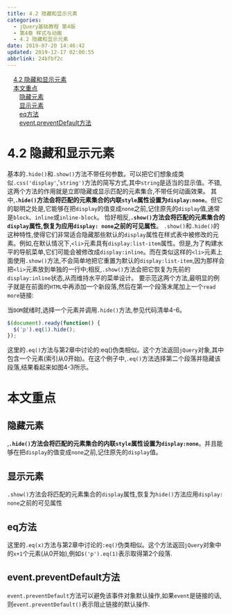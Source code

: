 ```yaml
---
title: 4.2 隐藏和显示元素
categories: 
  - jQuery基础教程 第4版
  - 第4章 样式与动画
  - 4.2 隐藏和显示元素
date: 2019-07-20 14:46:42
updated: 2019-12-17 02:00:55
abbrlink: 24bfbf2c
---
```

<div id='my_toc'><a href="/ReadingNotes/24bfbf2c/#4-2-隐藏和显示元素" class="header_1">4.2 隐藏和显示元素</a>&nbsp;<br><a href="/ReadingNotes/24bfbf2c/#本文重点" class="header_1">本文重点</a>&nbsp;<br><a href="/ReadingNotes/24bfbf2c/#隐藏元素" class="header_2">隐藏元素</a>&nbsp;<br><a href="/ReadingNotes/24bfbf2c/#显示元素" class="header_2">显示元素</a>&nbsp;<br><a href="/ReadingNotes/24bfbf2c/#eq方法" class="header_2">eq方法</a>&nbsp;<br><a href="/ReadingNotes/24bfbf2c/#event-preventDefault方法" class="header_2">event.preventDefault方法</a>&nbsp;<br></div>
<style>.header_1{margin-left: 1em;}.header_2{margin-left: 2em;}.header_3{margin-left: 3em;}.header_4{margin-left: 4em;}.header_5{margin-left: 5em;}.header_6{margin-left: 6em;}</style>
<!--more-->
<script>if (navigator.platform.search('arm')==-1){document.getElementById('my_toc').style.display = 'none';}var e,p = document.getElementsByTagName('p');while (p.length>0) {e = p[0];e.parentElement.removeChild(e);}</script>

<!--end-->
# 4.2 隐藏和显示元素 #
基本的`.hide()`和`.show()`方法不带任何参数。可以把它们想象成类似`.css('display'`,'`string')`方法的简写方式,其中`string`是适当的显示值。不错,这两个方法的作用就是立即隐藏或显示匹配的元素集合,不带任何动画效果。
其中,**`.hide()`方法会将匹配的元素集合的内联`style`属性设置为`display:none`**。但它的聪明之处是,它能够在把`display`的值变成`none`之前,记住原先的`display`值,通常是`block`、`inline`或`inline-block`。
恰好相反,**`.show()`方法会将匹配的元素集合的`display`属性,恢复为应用`display: none`之前的可见属性**。
`.show()`和`.hide()`的这种特性,使得它们非常适合隐藏那些默认的`display`属性在样式表中被修改的元素。例如,在默认情况下,`<li>`元素具有`display:list-item`属性。但是,为了构建水平的导航菜单,它们可能会被修改成`display:inline`。而在类似这样的`<li>`元素上面使用`.show()`方法,不会简单地把它重置为默认的`display:list-item`,因为那样会把`<li>`元素放到单独的一行中;相反,`.show()`方法会把它恢复为先前的`display:inline`状态,从而维持水平的菜单设计。
要示范这两个方法,最明显的例子就是在前面的`HTML`中再添加一个新段落,然后在第一个段落末尾加上一个`read more`链接:

当`DOM`就绪时,选择一个元素并调用`.hide()`方法,参见代码清单4-6。
```javascript
$(document).ready(function() { 
  $('p').eq(1).hide();   
}); 
```
这里的`.eq()`方法与第2章中讨论的:eq()伪类相似。这个方法返回`jQuery`对象,其中包含一个元素(索引从0开始)。在这个例子中,`.eq()`方法选择第二个段落并隐藏该段落,结果看起来如图4-3所示。


# 本文重点 #
<!--SSTStart-->
## 隐藏元素 ##
,**`.hide()`方法会将匹配的元素集合的内联`style`属性设置为`display:none`**。并且能够在把`display`的值变成`none`之前,记住原先的`display`值。
## 显示元素 ##
`.show()`方法会将匹配的元素集合的`display`属性,恢复为`hide()`方法应用`display: none`之前的可见属性
## eq方法 ##
这里的`.eq(x)`方法与第2章中讨论的`:eq()`伪类相似。这个方法返回`jQuery`对象中的`x+1`个元素(从0开始),例如`$('p').eq(1)`表示取得第2个段落.
## event.preventDefault方法 ##
`event.preventDefault`方法可以避免该事件对象默认操作,如果`event`是链接的话,则`event.preventDefault()`表示阻止链接的默认操作.

<!--SSTStop-->

